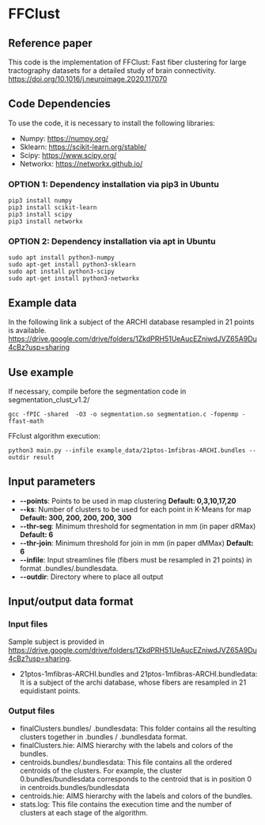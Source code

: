 # FFClust
## Reference paper
This code is the implementation of FFClust: Fast fiber clustering for large tractography datasets for a detailed study of brain connectivity. 
https://doi.org/10.1016/j.neuroimage.2020.117070

## Code Dependencies
To use the code, it is necessary to install the following libraries:
- Numpy: https://numpy.org/
- Sklearn: https://scikit-learn.org/stable/
- Scipy: https://www.scipy.org/
- Networkx: https://networkx.github.io/

### OPTION 1: Dependency installation via pip3 in Ubuntu
```
pip3 install numpy
pip3 install scikit-learn
pip3 install scipy
pip3 install networkx
```

### OPTION 2: Dependency installation via apt in Ubuntu
```
sudo apt install python3-numpy
sudo apt-get install python3-sklearn
sudo apt install python3-scipy
sudo apt-get install python3-networkx
```

## Example data
In the following link a subject of the ARCHI database resampled in 21 points is available.
https://drive.google.com/drive/folders/1ZkdPRH51UeAucEZniwdJVZ65A9Du4cBz?usp=sharing

## Use example

If necessary, compile before the segmentation code in segmentation_clust_v1.2/
```
gcc -fPIC -shared  -O3 -o segmentation.so segmentation.c -fopenmp -ffast-math
```
FFclust algorithm execution:
```
python3 main.py --infile example_data/21ptos-1mfibras-ARCHI.bundles --outdir result
```
## Input parameters
- **--points**: Points to be used in map clustering **Default: 0,3,10,17,20**
- **--ks**: Number of clusters to be used for each point in K-Means for map **Default: 300, 200, 200, 200, 300**
- **--thr-seg**: Minimum threshold for segmentation in mm (in paper dRMax) **Default: 6**
- **--thr-join**: Minimum threshold for join in mm (in paper dMMax) **Default: 6**
- **--infile**: Input streamlines file (fibers must be resampled in 21 points) in format .bundles/.bundlesdata.
- **--outdir**: Directory where to place all output

## Input/output data format
### Input files
Sample subject is provided in https://drive.google.com/drive/folders/1ZkdPRH51UeAucEZniwdJVZ65A9Du4cBz?usp=sharing.
- 21ptos-1mfibras-ARCHI.bundles and 21ptos-1mfibras-ARCHI.bundledata: It is a subject of the archi database, whose fibers are resampled in 21 equidistant points.

### Output files
- finalClusters.bundles/ .bundlesdata: This folder contains all the resulting clusters together in .bundles / .bundlesdata format.
- finalClusters.hie: AIMS hierarchy with the labels and colors of the bundles.
- centroids.bundles/.bundlesdata: This file contains all the ordered centroids of the clusters. For example, the cluster 0.bundles/bundlesdata corresponds to the centroid that is in position 0 in centroids.bundles/bundlesdata
- centroids.hie: AIMS hierarchy with the labels and colors of the bundles.
- stats.log: This file contains the execution time and the number of clusters at each stage of the algorithm.
